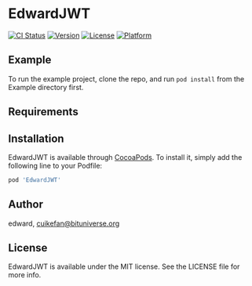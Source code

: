# EdwardJWT

[![CI Status](https://img.shields.io/travis/edward/EdwardJWT.svg?style=flat)](https://travis-ci.org/edward/EdwardJWT)
[![Version](https://img.shields.io/cocoapods/v/EdwardJWT.svg?style=flat)](https://cocoapods.org/pods/EdwardJWT)
[![License](https://img.shields.io/cocoapods/l/EdwardJWT.svg?style=flat)](https://cocoapods.org/pods/EdwardJWT)
[![Platform](https://img.shields.io/cocoapods/p/EdwardJWT.svg?style=flat)](https://cocoapods.org/pods/EdwardJWT)

## Example

To run the example project, clone the repo, and run `pod install` from the Example directory first.

## Requirements

## Installation

EdwardJWT is available through [CocoaPods](https://cocoapods.org). To install
it, simply add the following line to your Podfile:

```ruby
pod 'EdwardJWT'
```

## Author

edward, cuikefan@bituniverse.org

## License

EdwardJWT is available under the MIT license. See the LICENSE file for more info.

